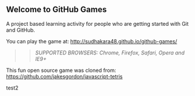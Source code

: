 ## Welcome to GitHub Games

A project based learning activity for people who are getting started with Git and GitHub.

You can play the game at: http://sudhakara48.github.io/github-games/

>> _*SUPPORTED BROWSERS*: Chrome, Firefox, Safari, Opera and IE9+_

This fun open source game was cloned from: https://github.com/jakesgordon/javascript-tetris


test2
